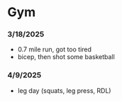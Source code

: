 # Gym

### 3/18/2025
- 0.7 mile run, got too tired
- bicep, then shot some basketball

### 4/9/2025
- leg day (squats, leg press, RDL)